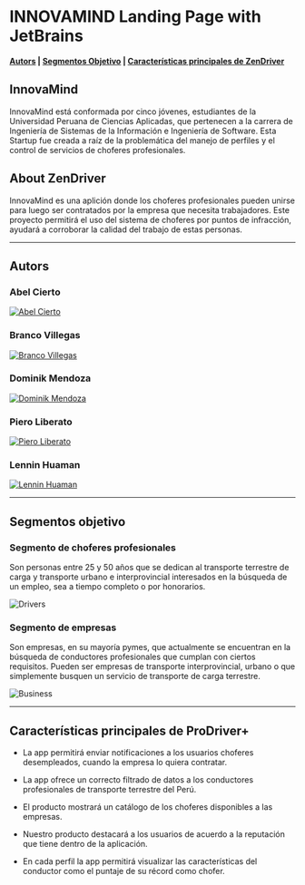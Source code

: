 # INNOVAMIND Landing Page with JetBrains

**[Autors](#autors) | [Segmentos Objetivo](#segmentos-objetivo) | [Características principales de ZenDriver](#características-principales-de-prodriver)**

## InnovaMind

InnovaMind está conformada por cinco jóvenes, estudiantes de la Universidad Peruana de Ciencias Aplicadas, que pertenecen a la carrera de Ingeniería de Sistemas de la Información e Ingeniería de Software. Esta Startup fue creada a raíz de la problemática del manejo de perfiles y el control de servicios de choferes profesionales.

## About ZenDriver



InnovaMind es una aplición donde los choferes profesionales pueden unirse para luego ser contratados por la empresa que necesita trabajadores. Este proyecto permitirá el uso del sistema de choferes por puntos de infracción, ayudará a corroborar la calidad del trabajo de estas personas.

---

## Autors

### Abel Cierto
[![Abel Cierto]()](https://www.linkedin.com/in/abel-cierto-espiritu-b0140820b/)

### Branco Villegas
[![Branco Villegas]()](https://www.linkedin.com/in/branco-villegas-peralta-9b4195242)

### Dominik Mendoza
[![Dominik Mendoza]()](https://www.linkedin.com/in/dominik-mendoza-ramos-91496a224/)

### Piero Liberato
[![Piero Liberato]()]()

### Lennin Huaman
[![Lennin Huaman]()](https://www.linkedin.com/in/lennin-huaman-b05210242/)

---

## Segmentos objetivo

### Segmento de choferes profesionales
Son personas entre 25 y 50 años que se dedican al transporte terrestre de carga y transporte urbano e interprovincial interesados en la búsqueda de un empleo, sea a tiempo completo o por honorarios.

![Drivers]()

### Segmento de empresas
Son empresas, en su mayoría pymes, que actualmente se encuentran en la búsqueda de conductores profesionales que cumplan con ciertos requisitos. Pueden ser empresas de transporte interprovincial, urbano o que simplemente busquen un servicio de transporte de carga terrestre.

![Business]()

---
## Características principales de ProDriver+

- La app permitirá enviar notificaciones a los usuarios choferes desempleados, cuando la empresa lo quiera contratar.

- La app ofrece un correcto filtrado de datos a los conductores profesionales de transporte terrestre del Perú.

- El producto mostrará un catálogo de los choferes disponibles a las empresas.

- Nuestro producto destacará a los usuarios de acuerdo a la reputación que tiene dentro de la aplicación.

- En cada perfil la app permitirá visualizar las características del conductor como el puntaje de su récord como chofer.
